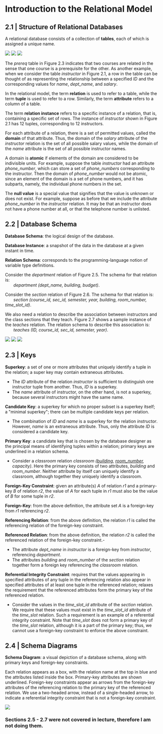 # Introduction to the Relational Model
## 2.1 | Structure of Relational Databases

A relational database consists of a collection of **tables**, each of which is assigned a
unique name.

![](https://github.com/stinsan/CS-4513-Database-Management-Systems/blob/master/Screenshots/databases-23.png)
![](https://github.com/stinsan/CS-4513-Database-Management-Systems/blob/master/Screenshots/databases-24.png)
![](https://github.com/stinsan/CS-4513-Database-Management-Systems/blob/master/Screenshots/databases-25.png)

The _prereq_ table in Figure 2.3 indicates that two courses are related in the sense
that one course is a prerequisite for the other. As another example, when we consider
the table _instructor_ in Figure 2.1, a row in the table can be thought of as representing the relationship between a specified _ID_ and 
the corresponding values for _name_, _dept_name_, and _salary_.

In the relational model, the term **relation** is used to refer to a table, while the
term **tuple** is used to refer to a row. Similarly, the term **attribute** refers to a column of a
table.

The term **relation instance** refers to a specific instance of a relation, that
is, containing a specific set of rows. The instance of _instructor_ shown in Figure 2.1 has
12 tuples, corresponding to 12 instructors.

For each attribute of a relation, there is a set of permitted values, called the **domain**
of that attribute. Thus, the domain of the _salary_ attribute of the _instructor_ relation is
the set of all possible salary values, while the domain of the _name_ attribute is the set of
all possible instructor names.

A domain is **atomic** if elements of the domain are considered to be indivisible units.
For example, suppose the table _instructor_ had an attribute _phone_number_, which can
store a set of _phone_numbers_ corresponding to the instructor. Then the domain of
_phone_number_ would not be atomic, since an element of the domain is a set of phone
numbers, and it has subparts, namely, the individual phone numbers in the set.

The **null value** is a special value that signifies that the value is unknown or does not
exist. For example, suppose as before that we include the attribute _phone_number_ in the
_instructor_ relation. It may be that an instructor does not have a phone number at all,
or that the telephone number is unlisted. 

## 2.2 | Database Schema

**Database Schema**: the logical design of the database.

**Database Instance**: a snapshot of the data in the database at a given instant in time.

**Relation Schema**: corresponds to the programming-language notion of variable type definitions.

Consider the _department_ relation of Figure 2.5. The schema for that relation is: <br/>
&nbsp;&nbsp;&nbsp;&nbsp;&nbsp;&nbsp;&nbsp;_department (dept_name, building, budget)_.

Consider the _section_ relation of Figure 2.6. The schema for that relation is:<br/>
&nbsp;&nbsp;&nbsp;&nbsp;&nbsp;&nbsp;&nbsp;_section (course_id, sec_id, semester, year, building, room_number, time_slot_id)_.

We also need a relation to describe the association between instructors and the class
sections that they teach. Figure 2.7 shows a sample instance of the _teaches_ relation. 
The relation schema to describe this association is: <br/>
&nbsp;&nbsp;&nbsp;&nbsp;&nbsp;&nbsp;&nbsp;_teaches (ID, course_id, sec_id, semester, year)_.

![](https://github.com/stinsan/CS-4513-Database-Management-Systems/blob/master/Screenshots/databases-26.png)
![](https://github.com/stinsan/CS-4513-Database-Management-Systems/blob/master/Screenshots/databases-29.png)
![](https://github.com/stinsan/CS-4513-Database-Management-Systems/blob/master/Screenshots/databases-28.png)

## 2.3 | Keys

**Superkey**: a set of one or more attributes that uniquely identify a tuple in the relation; a super key may contain extraneous attributes.
- The _ID_ attribute of the relation _instructor_ is sufficient to distinguish one instructor tuple from another. Thus, _ID_ is a superkey.
- The _name_ attribute of instructor, on the other hand, is not a superkey, because several instructors might have the same name.

**Candidate Key**: a superkey for which no proper subset is a superkey itself; a "minimal superkey"; there can be multiple candidate keys per relation.
- The combination of _ID_ and _name_ is a superkey for the relation _instructor_. However, _name_ is an extraneous attribute. Thus, only the attribute _ID_ is considered a candidate key.

**Primary Key**: a candidate key that is chosen by the database designer as the principal means of identifying tuples within a relation; primary keys are underlined in a relation schema.
- Consider a _classroom_ relation _classroom (<ins>building</ins>, <ins>room_number</ins>, capacity)_. Here the primary key consists of two attributes, _building_ and _room_number_. Neither attribute by itself can uniquely identify a classroom, although together they uniquely identify a classroom.

**Foreign-Key Constraint**: given an attribute(s) _A_ of relation _r1_ and a primary-key _B_ of
relation _r2_, the value of _A_ for each tuple in _r1_ must also be the value of _B_ for some tuple in _r2_.

**Foreign-Key**: from the above definition, the attribute set _A_ is a foreign-key from _r1_ referencing _r2_.

**Referencing Relation**: from the above definition, the relation _r1_ is called the referencing relation of the foreign-key constraint.

**Referenced Relation**: from the above definition, the relation _r2_ is called the referenced relation of the foreign-key constraint.-

- The attribute _dept_name_ in _instructor_ is a foreign-key from _instructor_, referencing _department_.
- The attributes _building_ and _room_number_ of the _section_ relation together form a foreign key referencing the _classroom_ relation.

**Referential Integrity Constraint**: requires that the values appearing in specified attributes of any tuple in the referencing
relation also appear in specified attributes of at least one tuple in the referenced relation; relaxes the requirement that the
referenced attributes form the primary key of the referenced relation.

- Consider the values in the _time_slot_id_ attribute of the _section_ relation. We require that these values must exist in the
_time_slot_id_ attribute of the _time_slot_ relation. Such a requirement is an example of a referential integrity constraint. Note that
_time_slot_ does not form a primary key of the _time_slot_ relation, although it is a part of the primary key; thus, we cannot use a
foreign-key constraint to enforce the above constraint.

## 2.4 | Schema Diagrams

**Schema Diagram**: a visual depiction of a database schema, along with primary keys and foreign-key constraints.

Each relation appears as a box, with the relation name at the top in blue and the attributes listed inside the box.
Primary-key attributes are shown underlined. Foreign-key constraints appear as arrows from the foreign-key attributes of the referencing
relation to the primary key of the referenced relation. We use a two-headed arrow, instead of a single-headed arrow, to indicate a
referential integrity constraint that is not a foreign-key constraint. 

![](https://github.com/stinsan/CS-4513-Database-Management-Systems/blob/master/Screenshots/databases-30.png)

### Sections 2.5 - 2.7 were not covered in lecture, therefore I am not doing them.

